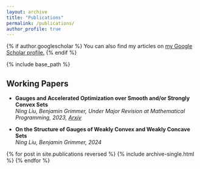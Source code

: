 ```yaml
---
layout: archive
title: "Publications"
permalink: /publications/
author_profile: true
---
```


{% if author.googlescholar %}
  You can also find my articles on <u><a href="{{author.googlescholar}}">my Google Scholar profile</a>.</u>
{% endif %}

{% include base_path %}
## Working Papers

* __Gauges and Accelerated Optimization over Smooth and/or Strongly Convex Sets__  \
_Ning Liu, Benjamin Grimmer, Under Major Revision at Mathematical Programming, 2023, [Arxiv](https://arxiv.org/abs/2303.05037)_

* __On the Structure of Gauges of Weakly Convex and Weakly Concave Sets__  \
_Ning Liu, Benjamin Grimmer, 2024_


{% for post in site.publications reversed %}
  {% include archive-single.html %}
{% endfor %}
